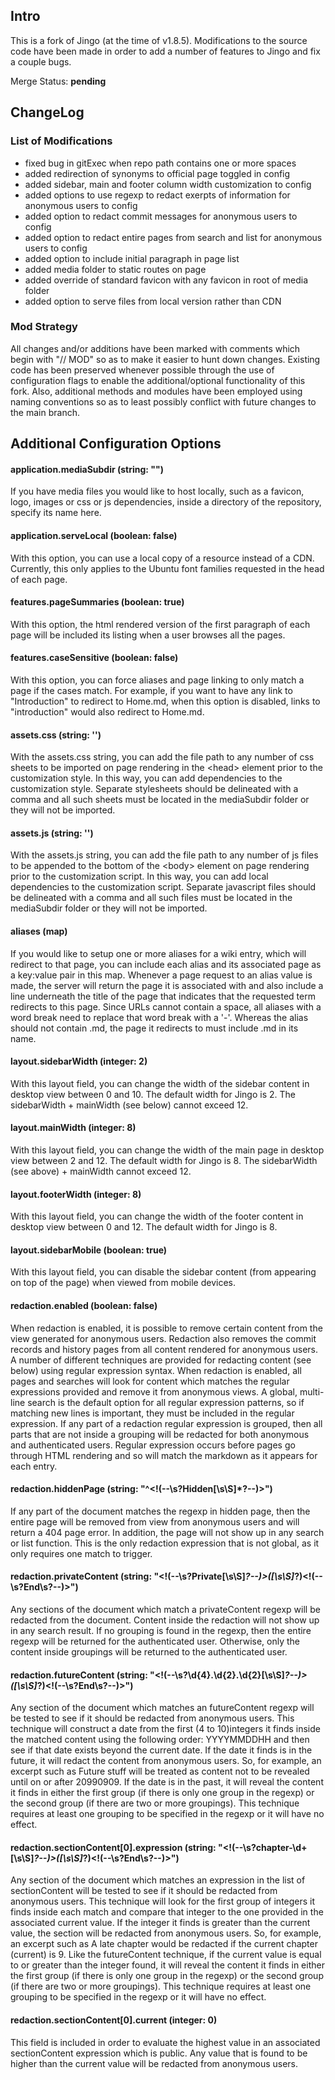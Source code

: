 Intro
-----
This is a fork of Jingo (at the time of v1.8.5). Modifications to the source code have been made in order to add a number of features to Jingo and fix a couple bugs.

Merge Status: __pending__

ChangeLog
---------
### List of Modifications
- fixed bug in gitExec when repo path contains one or more spaces
- added redirection of synonyms to official page toggled in config
- added sidebar, main and footer column width customization to config
- added options to use regexp to redact exerpts of information for anonymous users to config
- added option to redact commit messages for anonymous users to config
- added option to redact entire pages from search and list for anonymous users to config
- added option to include initial paragraph in page list
- added media folder to static routes on page
- added override of standard favicon with any favicon in root of media folder
- added option to serve files from local version rather than CDN

### Mod Strategy
All changes and/or additions have been marked with comments which begin with "// MOD" so as to make it easier to hunt down changes. Existing code has been preserved whenever possible through the use of configuration flags to enable the additional/optional functionality of this fork. Also, additional methods and modules have been employed using naming conventions so as to least possibly conflict with future changes to the main branch.

Additional Configuration Options
--------------------------------

#### application.mediaSubdir (string: "")

  If you have media files you would like to host locally, such as a favicon, logo, images or css or js dependencies, inside a directory of the repository, specify its name here.

#### application.serveLocal (boolean: false)

  With this option, you can use a local copy of a resource instead of a CDN. Currently, this only applies to the Ubuntu font families requested in the head of each page.

#### features.pageSummaries (boolean: true)

  With this option, the html rendered version of the first paragraph of each page will be included its listing when a user browses all the pages.
  
#### features.caseSensitive (boolean: false)

  With this option, you can force aliases and page linking to only match a page if the cases match. For example, if you want to have any link to "Introduction" to redirect to Home.md, when this option is disabled, links to "introduction" would also redirect to Home.md.

#### assets.css (string: '')

  With the assets.css string, you can add the file path to any number of css sheets to be imported on page rendering in the \<head\> element prior to the customization style. In this way, you can add dependencies to the customization style. Separate stylesheets should be delineated with a comma and all such sheets must be located in the mediaSubdir folder or they will not be imported.

#### assets.js (string: '')

  With the assets.js string, you can add the file path to any number of js files to be appended to the bottom of the \<body\> element on page rendering prior to the customization script. In this way, you can add local dependencies to the customization script. Separate javascript files should be delineated with a comma and all such files must be located in the mediaSubdir folder or they will not be imported.
  
#### aliases (map)
  
  If you would like to setup one or more aliases for a wiki entry, which will redirect to that page, you can include each alias and its associated page as a key:value pair in this map. Whenever a page request to an alias value is made, the server will return the page it is associated with and also include a line underneath the title of the page that indicates that the requested term redirects to this page. Since URLs cannot contain a space, all aliases with a word break need to replace that word break with a '-'. Whereas the alias should not contain .md, the page it redirects to must include .md in its name.

#### layout.sidebarWidth (integer: 2)
  
  With this layout field, you can change the width of the sidebar content in desktop view between 0 and 10. The default width for Jingo is 2. The sidebarWidth + mainWidth (see below) cannot exceed 12.

#### layout.mainWidth (integer: 8)
  
  With this layout field, you can change the width of the main page in desktop view between 2 and 12. The default width for Jingo is 8. The sidebarWidth (see above) + mainWidth cannot exceed 12.

#### layout.footerWidth (integer: 8)
  
  With this layout field, you can change the width of the footer content in desktop view between 0 and 12. The default width for Jingo is 8.
  
#### layout.sidebarMobile (boolean: true)
  
  With this layout field, you can disable the sidebar content (from appearing on top of the page) when viewed from mobile devices.  

#### redaction.enabled (boolean: false)

  When redaction is enabled, it is possible to remove certain content from the view generated for anonymous users. Redaction also removes the commit records and history pages from all content rendered for anonymous users. A number of different techniques are provided for redacting content (see below) using regular expression syntax. When redaction is enabled, all pages and searches will look for content which matches the regular expressions provided and remove it from anonymous views. A global, multi-line search is the default option for all regular expression patterns, so if matching new lines is important, they must be included in the regular expression. If any part of a redaction regular expression is grouped, then all parts that are not inside a grouping will be redacted for both anonymous and authenticated users. Regular expression occurs before pages go through HTML rendering and so will match the markdown as it appears for each entry.
  
#### redaction.hiddenPage (string: "^<!(--\s?Hidden[\s\S]*?--)>")

  If any part of the document matches the regexp in hidden page, then the entire page will be removed from view from anonymous users and will return a 404 page error. In addition, the page will not show up in any search or list function. This is the only redaction expression that is not global, as it only requires one match to trigger.

#### redaction.privateContent (string: "<!(--\s?Private[\s\S]*?--)>([\s\S]*?)<!(--\s?End\s?--)>")

  Any sections of the document which match a privateContent regexp will be redacted from the document. Content inside the redaction will not show up in any search result. If no grouping is found in the regexp, then the entire regexp will be returned for the authenticated user. Otherwise, only the content inside groupings will be returned to the authenticated user.

#### redaction.futureContent (string: "<!(--\s?\d{4}\.\d{2}\.\d{2}[\s\S]*?--)>([\s\S]*?)<!(--\s?End\s?--)>")

  Any section of the document which matches an futureContent regexp will be tested to see if it should be redacted from anonymous users. This technique will construct a date from the first (4 to 10)integers it finds inside the matched content using the following order: YYYYMMDDHH and then see if that date exists beyond the current date. If the date it finds is in the future, it will redact the content from anonymous users. So, for example, an excerpt such as <!-- 2099.09.09 -->Future stuff<!-- End --> will be treated as content not to be revealed until on or after 20990909. If the date is in the past, it will reveal the content it finds in either the first group (if there is only one group in the regexp) or the second group (if there are two or more groupings). This technique requires at least one grouping to be specified in the regexp or it will have no effect.

#### redaction.sectionContent[0].expression (string: "<!(--\s?chapter-\d+[\s\S]*?--)>([\s\S]*?)<!(--\s?End\s?--)>")
  
  Any section of the document which matches an expression in the list of sectionContent will be tested to see if it should be redacted from anonymous users. This technique will look for the first group of integers it finds inside each match and compare that integer to the one provided in the associated current value. If the integer it finds is greater than the current  value, the section will be redacted from anonymous users. So, for example, an excerpt such as <!-- chapter-1000 -->A late chapter<!-- End --> would be redacted if the current chapter (current) is 9. Like the futureContent technique, if the current value is equal to or greater than the integer found, it will reveal the content it finds in either the first group (if there is only one group in the regexp) or the second group (if there are two or more groupings). This technique requires at least one grouping to be specified in the regexp or it will have no effect.

#### redaction.sectionContent[0].current (integer: 0)

  This field is included in order to evaluate the highest value in an associated sectionContent expression which is public. Any value that is found to be higher than the current value will be redacted from anonymous users.



 


